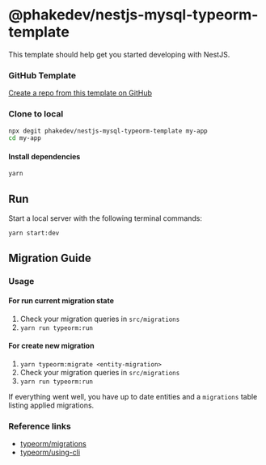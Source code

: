 # @phakedev/nestjs-mysql-typeorm-template

This template should help get you started developing with NestJS.

### GitHub Template

[Create a repo from this template on GitHub](https://github.com/phakedev/nestjs-mysql-typeorm-template/generate)

### Clone to local

```bash
npx degit phakedev/nestjs-mysql-typeorm-template my-app
cd my-app
```

#### Install dependencies

```bash
yarn
```

## Run

Start a local server with the following terminal commands:

```bash
yarn start:dev
```

## Migration Guide

### Usage

#### For run current migration state

1. Check your migration queries in `src/migrations`
2. `yarn run typeorm:run`

#### For create new migration

1. `yarn typeorm:migrate <entity-migration>`
2. Check your migration queries in `src/migrations`
3. `yarn run typeorm:run`

If everything went well, you have up to date entities and a `migrations` table listing applied migrations.

### Reference links

- [typeorm/migrations](https://github.com/typeorm/typeorm/blob/master/docs/migrations.md)
- [typeorm/using-cli](https://github.com/typeorm/typeorm/blob/master/docs/using-cli.md#notes-on-entity-files-written-in-typescript)
